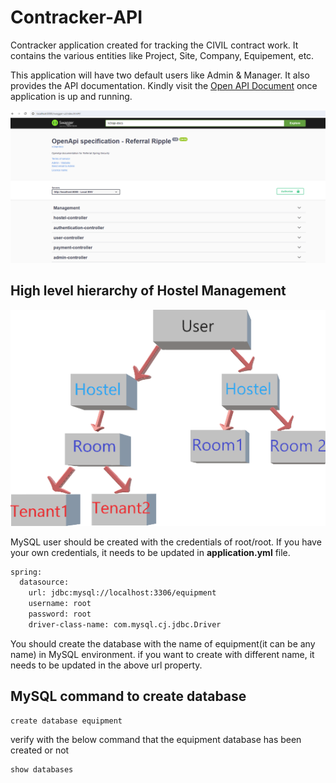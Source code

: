 # Contracker-API
Contracker application created for tracking the CIVIL contract work. It contains the various entities like Project, Site, Company, Equipement, etc.

This application will have two default users like Admin & Manager. It also provides the API documentation. Kindly visit the <a href="http://localhost:8080/swagger-ui/index.html">Open API Document</a> once application is up and running.

![img.png](document/img.png)

## High level hierarchy of Hostel Management

![img.png](document/hierarchy.png)


MySQL user should be created with the credentials of root/root. If you have your own credentials, it needs to be updated in **application.yml** file.
```dtd
spring:
  datasource:
    url: jdbc:mysql://localhost:3306/equipment
    username: root
    password: root
    driver-class-name: com.mysql.cj.jdbc.Driver
```
You should create the database with the name of equipment(it can be any name) in MySQL environment. if you want to create with different name, it needs to be updated in the above url property.

## MySQL command to create database
```dtd
create database equipment
```
verify with the below command that the equipment database has been created or not
```dtd
show databases
```